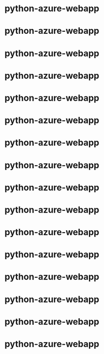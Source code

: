 # python-azure-webapp
# python-azure-webapp
# python-azure-webapp
# python-azure-webapp
# python-azure-webapp
# python-azure-webapp
# python-azure-webapp
# python-azure-webapp
# python-azure-webapp
# python-azure-webapp
# python-azure-webapp
# python-azure-webapp
# python-azure-webapp
# python-azure-webapp
# python-azure-webapp
# python-azure-webapp
